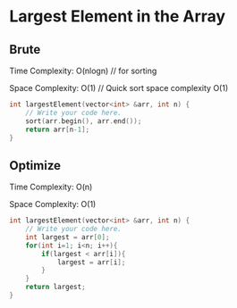# Largest Element in the Array

## Brute

Time Complexity: O(nlogn)   // for sorting

Space Complexity: O(1)     // Quick sort space complexity O(1)

```c
int largestElement(vector<int> &arr, int n) {
    // Write your code here.
    sort(arr.begin(), arr.end());
    return arr[n-1];
}
```

## Optimize

Time Complexity: O(n)  

Space Complexity: O(1)  

```c
int largestElement(vector<int> &arr, int n) {
    // Write your code here.
    int largest = arr[0];
    for(int i=1; i<n; i++){
        if(largest < arr[i]){
            largest = arr[i];
        }
    }
    return largest;
}
```
